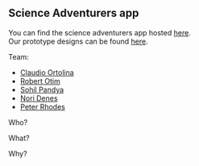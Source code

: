## Science Adventurers app

You can find the science adventurers app hosted [here](https://science-museum-adventurers.herokuapp.com/).<br>
Our prototype designs can be found [here](https://github.com/Science-Adventurers/game-frontend/blob/master/mockup.png). 

Team:
* [Claudio Ortolina](https://github.com/cloud8421)
* [Robert Otim](https://github.com/robertotim)
* [Sohil Pandya](https://github.com/sohilpandya)
* [Nori Denes](https://github.com/denesnori)
* [Peter Rhodes](https://github.com/denesnori)

Who?

What?

Why?
